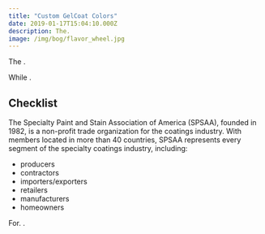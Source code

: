 ```yaml
---
title: "Custom GelCoat Colors"
date: 2019-01-17T15:04:10.000Z
description: The.
image: /img/bog/flavor_wheel.jpg
---
```


The .

While .

## Checklist

The Specialty Paint and Stain Association of America (SPSAA), founded in 1982, is a non-profit trade organization for the coatings industry. With members located in more than 40 countries, SPSAA represents every segment of the specialty coatings industry, including:

- producers
- contractors
- importers/exporters
- retailers
- manufacturers
- homeowners

For.
.
